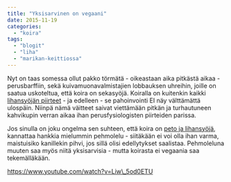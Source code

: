 ```yaml
---
title: "Yksisarvinen on vegaani"
date: 2015-11-19
categories: 
  - "koira"
tags: 
  - "blogit"
  - "liha"
  - "marikan-keittiossa"
---
```


Nyt on taas somessa ollut pakko törmätä - oikeastaan aika pitkästä aikaa - perusbarffiin, sekä kuivamuonavalmistajien lobbauksen uhreihin, joille on saatua uskoteltua, että koira on sekasyöjä. Koiralla on kuitenkin kaikki [lihansyöjän piirteet](https://www.katiska.eu/tieto/koira-tieto-ruokinta/koira-syominen-yleinen/koira-on-lihansyoja/) - ja edelleen - se pahoinvointi EI näy välttämättä ulospäin. Niinpä nämä väitteet saivat viettämään pitkän ja turhautuneen kahvikupin verran aikaa ihan perusfysiologisten piirteiden parissa.

<!--more-->

Jos sinulla on joku ongelma sen suhteen, että koira on [peto ja lihansyöjä](https://www.katiska.eu/tieto/koira-syominen-yleinen/koira-on-lihansyoja/), kannattaa hankkia mielummin pehmolelu - siitäkään ei voi olla ihan varma, maistuisiko kanillekin pihvi, jos sillä olisi edellytykset saalistaa. Pehmoleluna muuten saa myös niitä yksisarvisia - mutta koirasta ei vegaania saa tekemälläkään.

https://www.youtube.com/watch?v=Liw\_5od0ETU
